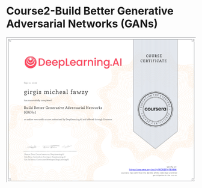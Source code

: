 # Course2-Build Better Generative Adversarial Networks (GANs)

![course2_certificate](../Image/Screenshot_3.png)